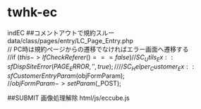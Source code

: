 # twhk-ec
indEC
##コメントアウトで規約スルー
data/class/pages/entry/LC_Page_Entry.php  
// PC時は規約ページからの遷移でなければエラー画面へ遷移する  
//if ($this->lfCheckReferer() === false) {  
//    SC_Utils_Ex::sfDispSiteError(PAGE_ERROR, '', true);  
//}  
//SC_Helper_Customer_Ex::sfCustomerEntryParam($objFormParam);  
//$objFormParam->setParam($_POST);  

##SUBMIT 画像処理解除
html/js/eccube.js  
